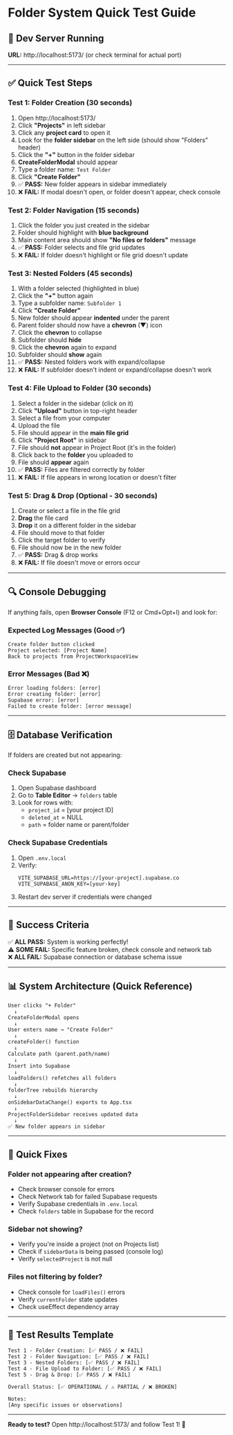 # Folder System Quick Test Guide

## 🚀 Dev Server Running
**URL:** http://localhost:5173/ (or check terminal for actual port)

---

## ✅ Quick Test Steps

### Test 1: Folder Creation (30 seconds)

1. Open http://localhost:5173/
2. Click **"Projects"** in left sidebar
3. Click any **project card** to open it
4. Look for the **folder sidebar** on the left side (should show "Folders" header)
5. Click the **"+"** button in the folder sidebar
6. **CreateFolderModal** should appear
7. Type a folder name: `Test Folder`
8. Click **"Create Folder"**
9. ✅ **PASS:** New folder appears in sidebar immediately
10. ❌ **FAIL:** If modal doesn't open, or folder doesn't appear, check console

### Test 2: Folder Navigation (15 seconds)

1. Click the folder you just created in the sidebar
2. Folder should highlight with **blue background**
3. Main content area should show **"No files or folders"** message
4. ✅ **PASS:** Folder selects and file grid updates
5. ❌ **FAIL:** If folder doesn't highlight or file grid doesn't update

### Test 3: Nested Folders (45 seconds)

1. With a folder selected (highlighted in blue)
2. Click the **"+"** button again
3. Type a subfolder name: `Subfolder 1`
4. Click **"Create Folder"**
5. New folder should appear **indented** under the parent
6. Parent folder should now have a **chevron** (▼) icon
7. Click the **chevron** to collapse
8. Subfolder should **hide**
9. Click the **chevron** again to expand
10. Subfolder should **show** again
11. ✅ **PASS:** Nested folders work with expand/collapse
12. ❌ **FAIL:** If subfolder doesn't indent or expand/collapse doesn't work

### Test 4: File Upload to Folder (30 seconds)

1. Select a folder in the sidebar (click on it)
2. Click **"Upload"** button in top-right header
3. Select a file from your computer
4. Upload the file
5. File should appear in the **main file grid**
6. Click **"Project Root"** in sidebar
7. File should **not** appear in Project Root (it's in the folder)
8. Click back to the **folder** you uploaded to
9. File should **appear** again
10. ✅ **PASS:** Files are filtered correctly by folder
11. ❌ **FAIL:** If file appears in wrong location or doesn't filter

### Test 5: Drag & Drop (Optional - 30 seconds)

1. Create or select a file in the file grid
2. **Drag** the file card
3. **Drop** it on a different folder in the sidebar
4. File should move to that folder
5. Click the target folder to verify
6. File should now be in the new folder
7. ✅ **PASS:** Drag & drop works
8. ❌ **FAIL:** If file doesn't move or errors occur

---

## 🔍 Console Debugging

If anything fails, open **Browser Console** (F12 or Cmd+Opt+I) and look for:

### Expected Log Messages (Good ✅)
```
Create folder button clicked
Project selected: [Project Name]
Back to projects from ProjectWorkspaceView
```

### Error Messages (Bad ❌)
```
Error loading folders: [error]
Error creating folder: [error]
Supabase error: [error]
Failed to create folder: [error message]
```

---

## 🗄️ Database Verification

If folders are created but not appearing:

### Check Supabase
1. Open Supabase dashboard
2. Go to **Table Editor** → `folders` table
3. Look for rows with:
   - `project_id` = [your project ID]
   - `deleted_at` = NULL
   - `path` = folder name or parent/folder

### Check Supabase Credentials
1. Open `.env.local`
2. Verify:
   ```
   VITE_SUPABASE_URL=https://[your-project].supabase.co
   VITE_SUPABASE_ANON_KEY=[your-key]
   ```
3. Restart dev server if credentials were changed

---

## 🎯 Success Criteria

✅ **ALL PASS:** System is working perfectly!  
⚠️ **SOME FAIL:** Specific feature broken, check console and network tab  
❌ **ALL FAIL:** Supabase connection or database schema issue  

---

## 📊 System Architecture (Quick Reference)

```
User clicks "+ Folder"
  ↓
CreateFolderModal opens
  ↓
User enters name → "Create Folder"
  ↓
createFolder() function
  ↓
Calculate path (parent.path/name)
  ↓
Insert into Supabase
  ↓
loadFolders() refetches all folders
  ↓
folderTree rebuilds hierarchy
  ↓
onSidebarDataChange() exports to App.tsx
  ↓
ProjectFolderSidebar receives updated data
  ↓
✅ New folder appears in sidebar
```

---

## 🚀 Quick Fixes

### Folder not appearing after creation?
- Check browser console for errors
- Check Network tab for failed Supabase requests
- Verify Supabase credentials in `.env.local`
- Check `folders` table in Supabase for the record

### Sidebar not showing?
- Verify you're inside a project (not on Projects list)
- Check if `sidebarData` is being passed (console log)
- Verify `selectedProject` is not null

### Files not filtering by folder?
- Check console for `loadFiles()` errors
- Verify `currentFolder` state updates
- Check useEffect dependency array

---

## 📝 Test Results Template

```
Test 1 - Folder Creation: [✅ PASS / ❌ FAIL]
Test 2 - Folder Navigation: [✅ PASS / ❌ FAIL]
Test 3 - Nested Folders: [✅ PASS / ❌ FAIL]
Test 4 - File Upload to Folder: [✅ PASS / ❌ FAIL]
Test 5 - Drag & Drop: [✅ PASS / ❌ FAIL]

Overall Status: [✅ OPERATIONAL / ⚠️ PARTIAL / ❌ BROKEN]

Notes:
[Any specific issues or observations]
```

---

**Ready to test?** Open http://localhost:5173/ and follow Test 1! 🎯

